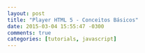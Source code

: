 ```yaml
---
layout: post
title: "Player HTML 5 - Conceitos Básicos"
date: 2015-03-04 15:55:47 -0300
comments: true
categories: [tutorials, javascript] 
---
```

